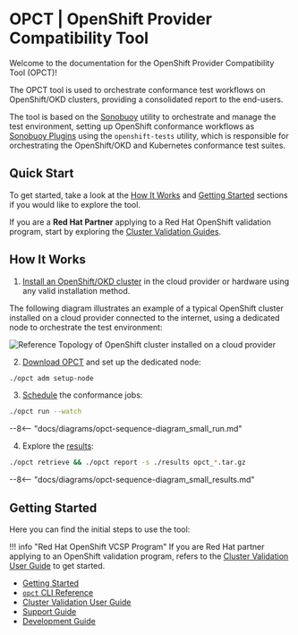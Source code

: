 # OPCT | OpenShift Provider Compatibility Tool

Welcome to the documentation for the OpenShift Provider Compatibility Tool (OPCT)!

The OPCT tool is used to orchestrate conformance test workflows on
OpenShift/OKD clusters, providing a consolidated report to the end-users.

The tool is based on the
<a href="https://sonobuoy.io" target="_blank">Sonobuoy</a>
utility to orchestrate and manage the test environment,
setting up OpenShift conformance workflows as
<a href="https://sonobuoy.io/plugins" target="_blank">Sonobuoy Plugins</a>
using the `openshift-tests` utility, which is responsible for orchestrating the
OpenShift/OKD and Kubernetes conformance test suites.

## Quick Start

To get started, take a look at the [How It Works](#how-it-works) and [Getting Started](#getting-started) sections
if you would like to explore the tool.

If you are a **Red Hat Partner** applying to a Red Hat OpenShift validation
program, start by exploring the [Cluster Validation Guides](./guides/cluster-validation/index.md).

## How It Works

1) <a href="https://docs.openshift.com/container-platform/latest/installing/overview/index.html" target="_blank">Install an OpenShift/OKD cluster</a> in the cloud provider or hardware using any valid installation method.

The following diagram illustrates an example of a typical OpenShift cluster installed on a cloud provider connected to the internet, using a dedicated node to orchestrate the test environment:

![Reference Topology of OpenShift cluster installed on a cloud provider](./diagrams/ocp-ha-opct.diagram.png)

2) [Download OPCT](./getting-started.md#install) and set up the dedicated node:

```sh
./opct adm setup-node
```

3) [Schedule](./getting-started.md#run) the conformance jobs:

```sh
./opct run --watch
```

--8<-- "docs/diagrams/opct-sequence-diagram_small_run.md"

4) Explore the [results](./getting-started.md#results):

```sh
./opct retrieve && ./opct report -s ./results opct_*.tar.gz
```

--8<-- "docs/diagrams/opct-sequence-diagram_small_results.md"

## Getting Started

Here you can find the initial steps to use the tool:

!!! info "Red Hat OpenShift VCSP Program"
    If you are  Red Hat partner applying to an OpenShift validation program,
    refers to the [Cluster Validation User Guide][user-guide] to get started.

- [Getting Started][getting-started]
- [`opct` CLI Reference](./opct/index.md)
- [Cluster Validation User Guide][user-guide]
- [Support Guide](./guides/support-guide.md)
- [Development Guide](./devel/guide.md)


[getting-started]: ./getting-started.md
[user-guide]: ./guides/cluster-validation/index.md
[sonobuoy]: https://sonobuoy.io
[sb-plugins]: https://sonobuoy.io/plugins

